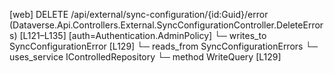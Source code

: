 [web] DELETE /api/external/sync-configuration/{id:Guid}/error  (Dataverse.Api.Controllers.External.SyncConfigurationController.DeleteErrors)  [L121–L135] [auth=Authentication.AdminPolicy]
  └─ writes_to SyncConfigurationError [L129]
    └─ reads_from SyncConfigurationErrors
  └─ uses_service IControlledRepository<SyncConfigurationError>
    └─ method WriteQuery [L129]


